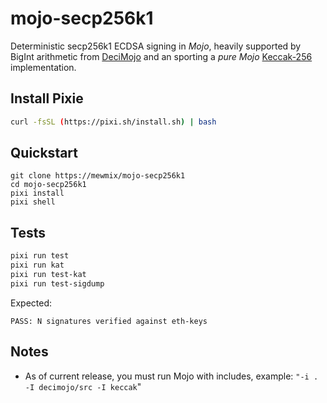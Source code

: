 # mojo-secp256k1
Deterministic secp256k1 ECDSA signing in *Mojo*, heavily supported by BigInt arithmetic  from [DeciMojo](https://github.com/forfudan/decimojo) and an sporting a *pure Mojo* [Keccak-256](https://github.com/mewmix/keccak256_mojo) implementation. 

## Install Pixie

```bash
curl -fsSL (https://pixi.sh/install.sh) | bash
```
## Quickstart
```bashß
git clone https://mewmix/mojo-secp256k1
cd mojo-secp256k1
pixi install
pixi shell
```

## Tests

```bash
pixi run test
pixi run kat
pixi run test-kat
pixi run test-sigdump

```
Expected:
```
PASS: N signatures verified against eth-keys
```
## Notes
- As of current release, you must run Mojo with includes, example: `"-i . -I decimojo/src -I keccak`"

